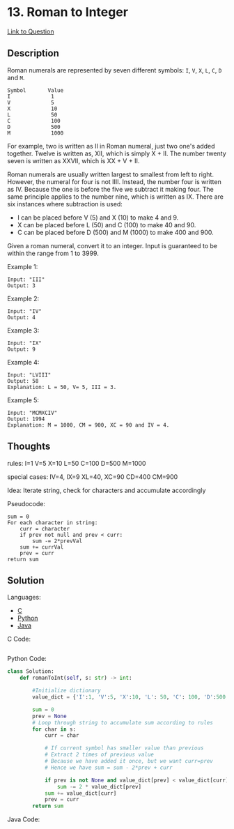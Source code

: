 # 13. Roman to Integer

[Link to Question](https://leetcode.com/problems/roman-to-integer/)

## Description

Roman numerals are represented by seven different symbols: `I`, `V`, `X`, `L`, `C`, `D` and `M`.

```
Symbol       Value
I             1
V             5
X             10
L             50
C             100
D             500
M             1000
```

For example, two is written as II in Roman numeral, just two one's added together. Twelve is written as, XII, which is simply X + II. The number twenty seven is written as XXVII, which is XX + V + II.

Roman numerals are usually written largest to smallest from left to right. However, the numeral for four is not IIII. Instead, the number four is written as IV. Because the one is before the five we subtract it making four. The same principle applies to the number nine, which is written as IX. There are six instances where subtraction is used:

- I can be placed before V (5) and X (10) to make 4 and 9.
- X can be placed before L (50) and C (100) to make 40 and 90.
- C can be placed before D (500) and M (1000) to make 400 and 900.

Given a roman numeral, convert it to an integer. Input is guaranteed to be within the range from 1 to 3999.

Example 1:

```
Input: "III"
Output: 3
```

Example 2:

```
Input: "IV"
Output: 4
```

Example 3:

```
Input: "IX"
Output: 9
```

Example 4:

```
Input: "LVIII"
Output: 58
Explanation: L = 50, V= 5, III = 3.
```

Example 5:

```
Input: "MCMXCIV"
Output: 1994
Explanation: M = 1000, CM = 900, XC = 90 and IV = 4.
```

## Thoughts

rules:
I=1
V=5
X=10
L=50
C=100
D=500
M=1000

special cases:
IV=4, IX=9
XL=40, XC=90
CD=400 CM=900

Idea: Iterate string, check for characters and accumulate accordingly

Pseudocode:

```
sum = 0
For each character in string:
    curr = character
    if prev not null and prev < curr:
        sum -= 2*prevVal
    sum += currVal
    prev = curr
return sum

```

## Solution

Languages:

- [C](#C)
- [Python](#python)
- [Java](#java)

<div id="C"></div>C Code:

```C

```

<div id="python"></div>Python Code:

```python
class Solution:
    def romanToInt(self, s: str) -> int:

        #Initialize dictionary
        value_dict = {'I':1, 'V':5, 'X':10, 'L': 50, 'C': 100, 'D':500, 'M': 1000}

        sum = 0
        prev = None
        # Loop through string to accumulate sum according to rules
        for char in s:
            curr = char

            # If current symbol has smaller value than previous
            # Extract 2 times of previous value
            # Because we have added it once, but we want curr=prev
            # Hence we have sum = sum - 2*prev + curr

            if prev is not None and value_dict[prev] < value_dict[curr]:
                sum -= 2 * value_dict[prev]
            sum += value_dict[curr]
            prev = curr
        return sum
```

<div id="java"></div>Java Code:

```java

```
